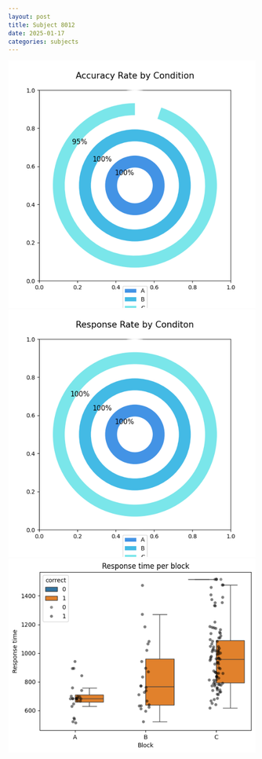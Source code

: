 ```yaml
---
layout: post
title: Subject 8012
date: 2025-01-17
categories: subjects
---
```


![](data/8012/run-1/8012_accuracy_rate.png)
![](data/8012/run-1/8012_response_rate.png)
![](data/8012/run-1/8012_rt.png)
